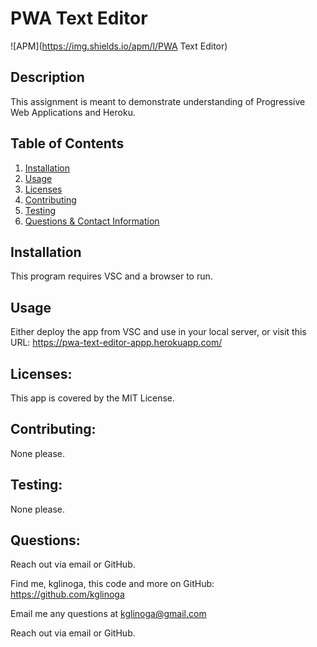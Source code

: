 # PWA Text Editor
  
  ![APM](https://img.shields.io/apm/l/PWA Text Editor)

  ## Description
  
  This assignment is meant to demonstrate understanding of Progressive Web Applications and Heroku.  

  ## Table of Contents
  
  1. [Installation](#installation)
  2. [Usage](#usage)
  3. [Licenses](#licenses)
  4. [Contributing](#contributing)
  5. [Testing](#testing) 
  6. [Questions & Contact Information](#questions)

  ## Installation
  
   This program requires VSC and a browser to run. 
  
  ## Usage
  
  Either deploy the app from VSC and use in your local server, or visit this URL: https://pwa-text-editor-appp.herokuapp.com/
  
  ## Licenses: 
  
  This app is covered by the MIT License.
  
  ## Contributing:
  
  None please.
  
  ## Testing: 
  
  None please.
  
  ## Questions:
  
  Reach out via email or GitHub.

  Find me, kglinoga, this code and more on GitHub: <https://github.com/kglinoga>

  Email me any questions at <kglinoga@gmail.com>

  Reach out via email or GitHub.